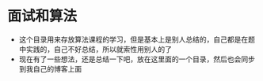 # 面试和算法

- 这个目录用来存放算法课程的学习，但是基本上是别人总结的，自己都是在题中实践的，自己不好总结，所以就索性用别人的了
- 现在有了一些想法，还是总结一下吧，放在这里面的一个目录，然后也会同步到我自己的博客上面

